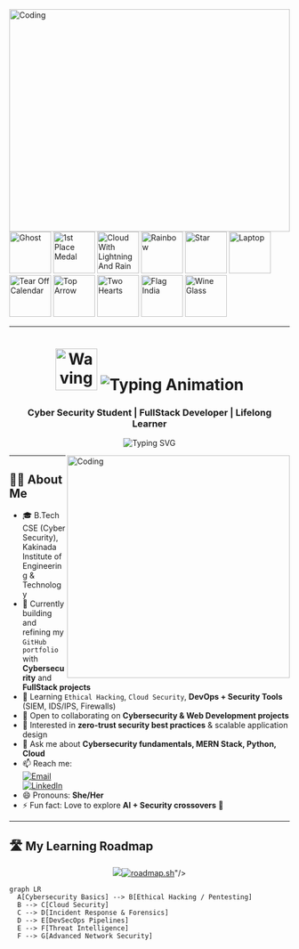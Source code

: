 <!-- ![Master-Header]() -->
<img alt="Coding" width="100%" height="400px" margin-left="20%" src="https://www.lambdatest.com/resources/images/news24.gif">

<!-- Emojis Header -->
<img src="https://raw.githubusercontent.com/Tarikul-Islam-Anik/Animated-Fluent-Emojis/master/Emojis/Smilies/Ghost.png" alt="Ghost" width="75" height="75" />
<img src="https://raw.githubusercontent.com/Tarikul-Islam-Anik/Telegram-Animated-Emojis/main/Activity/1st%20Place%20Medal.webp" alt="1st Place Medal" width="75" height="75" />
<img src="https://raw.githubusercontent.com/Tarikul-Islam-Anik/Telegram-Animated-Emojis/main/Animals%20and%20Nature/Cloud%20With%20Lightning%20And%20Rain.webp" alt="Cloud With Lightning And Rain" width="75" height="75" />
<img src="https://raw.githubusercontent.com/Tarikul-Islam-Anik/Telegram-Animated-Emojis/main/Animals%20and%20Nature/Rainbow.webp" alt="Rainbow" width="75" height="75" />
<img src="https://raw.githubusercontent.com/Tarikul-Islam-Anik/Telegram-Animated-Emojis/main/Animals%20and%20Nature/Star.webp" alt="Star" width="75" height="75" />
<img src="https://raw.githubusercontent.com/Tarikul-Islam-Anik/Telegram-Animated-Emojis/main/Objects/Laptop.webp" alt="Laptop" width="75" height="75" />
<img src="https://raw.githubusercontent.com/Tarikul-Islam-Anik/Telegram-Animated-Emojis/main/Objects/Tear%20Off%20Calendar.webp" alt="Tear Off Calendar" width="75" height="75" />
<img src="https://raw.githubusercontent.com/Tarikul-Islam-Anik/Telegram-Animated-Emojis/main/Symbols/Top%20Arrow.webp" alt="Top Arrow" width="75" height="75" />
<img src="https://raw.githubusercontent.com/Tarikul-Islam-Anik/Telegram-Animated-Emojis/main/Symbols/Two%20Hearts.webp" alt="Two Hearts" width="75" height="75" />
<img src="https://raw.githubusercontent.com/Tarikul-Islam-Anik/Telegram-Animated-Emojis/main/Flags/Flag%20India.webp" alt="Flag India" width="75" height="75" />
<img src="https://raw.githubusercontent.com/Tarikul-Islam-Anik/Telegram-Animated-Emojis/main/Food%20and%20Drink/Wine%20Glass.webp" alt="Wine Glass" width="75" height="75" />

---

<h1 align="center">
  <img src="https://raw.githubusercontent.com/Tarikul-Islam-Anik/Animated-Fluent-Emojis/master/Emojis/Hand%20gestures/Waving%20Hand.png" alt="Waving Hand" width="75" height="75" />
  <img src="https://readme-typing-svg.demolab.com?font=Fira+Code&weight=600&size=30&pause=1000&color=00C4FF&center=true&vCenter=true&width=500&lines=I'm+Challapalli+Revathi;Cyber+Security+Student;Python+%7C+MERN+%7C+Cloud" alt="Typing Animation" />
</h1>

<h3 align="center">Cyber Security Student | FullStack Developer | Lifelong Learner</h3>

<p align="center">
  <img src="https://readme-typing-svg.demolab.com?font=Fira+Code&weight=600&size=22&duration=3000&pause=1000&color=36BCF7&center=true&vCenter=true&width=600&lines=Exploring+Cybersecurity+%26+Development;Learning+Something+New+Everyday;Building+Projects+With+Python+%26+MERN" alt="Typing SVG" />
</p>

<img align="right" alt="Coding" width="400" src="https://user-images.githubusercontent.com/74038190/235224431-e8c8c12e-6826-47f1-89fb-2ddad83b3abf.gif">

---

## 👩‍💻 About Me
- 🎓 B.Tech CSE (Cyber Security), Kakinada Institute of Engineering & Technology  
- 🔭 Currently building and refining my `GitHub portfolio` with **Cybersecurity** and **FullStack projects**  
- 🌱 Learning `Ethical Hacking`, `Cloud Security`, **DevOps + Security Tools** (SIEM, IDS/IPS, Firewalls)  
- 👯 Open to collaborating on **Cybersecurity & Web Development projects**  
- 🤔 Interested in **zero-trust security best practices** & scalable application design  
- 💬 Ask me about **Cybersecurity fundamentals, MERN Stack, Python, Cloud**  
- 📫 Reach me:  
  [![Email](https://img.shields.io/badge/Email-D14836?style=flat&logo=gmail&logoColor=white)](mailto:challapallirevathi444@gmail.com)  
  [![LinkedIn](https://img.shields.io/badge/LinkedIn-0A66C2?style=flat&logo=linkedin&logoColor=white)](https://www.linkedin.com/in/revathi-challapalli/)  
- 😄 Pronouns: **She/Her**  
- ⚡ Fun fact: Love to explore **AI + Security crossovers** 🚀  

---

## 🛣️ My Learning Roadmap

<p align="center">
  <a href="https://roadmap.sh" target="_blank">
    <img src="<a href="https://roadmap.sh"><img src="https://roadmap.sh/card/wide/68aed34a891a1beee1a50fe7?variant=light" alt="roadmap.sh"/></a>"/>
  </a>
</p>

```mermaid
graph LR
  A[Cybersecurity Basics] --> B[Ethical Hacking / Pentesting]
  B --> C[Cloud Security]
  C --> D[Incident Response & Forensics]
  D --> E[DevSecOps Pipelines]
  E --> F[Threat Intelligence]
  F --> G[Advanced Network Security]
